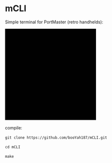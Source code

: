 # mCLI

Simple terminal for PortMaster (retro handhelds):

<img src="https://github.com/booYah187/mCLI/blob/main/mcli.gif?raw=true" alt="alt text" width="300" height="300" />


compile:

`git clone https://github.com/booYah187/mCLI.git`

`cd mCLI`

`make`  
